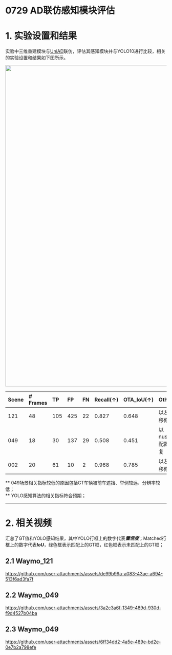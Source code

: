 # 0729 AD联仿感知模块评估

# 1. 实验设置和结果
实验中三维重建模块与[UniAD](https://arxiv.org/abs/2212.10156)联仿，评估其感知模块并与YOLO10进行比较，相关的实验设置和结果如下图所示。

<div align=center>
<img src="https://github.com/user-attachments/assets/57ad0ca1-4398-4f54-8bd2-e3d552dec6b8" width="1000px">
</div>


| Scene   | # Frames  |   TP |   FP |    FN |    Recall(↑) |   OTA_IoU(↑) | Other |
|:----------|:----------|:------|:--------|:--------|:--------|:--------|:--------|
| 121   | 48 |   105 |  425   |  22 | 0.827 | 0.648 | 以左右平移修复
| 049   | 18 |   30  |  137   |  29 | 0.508 | 0.451 | 以nuscenes配置为修复
| 002   | 20 |   61  |  10    |  2  | 0.968 | 0.785 | 以左右平移修复

** 049场景相关指标较低的原因包括GT车辆被前车遮挡、举例较远、分辨率较低；   
** YOLO感知算法的相关指标符合预期；

---


# 2. 相关视频
汇总了GT值和YOLO感知结果，其中YOLO行框上的数字代表***置信度***；Matched行框上的数字代表***IoU***，绿色框表示匹配上的GT框，红色框表示未匹配上的GT框；

## 2.1 Waymo_121 

https://github.com/user-attachments/assets/de99b99a-a083-43ae-a694-513f6ad3fa7f

## 2.2 Waymo_049

https://github.com/user-attachments/assets/3a2c3a6f-1349-489d-930d-f9d4527b04ba

## 2.3 Waymo_049

https://github.com/user-attachments/assets/6ff34dd2-4a5e-489e-bd2e-0e7b2a798efe








